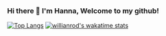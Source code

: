 ### Hi there 👋  I'm Hanna, Welcome to my github!

[![Top Langs](https://github-readme-stats.vercel.app/api/top-langs/?username=anutaguzova&layout=compact)](https://github.com/anuraghazra/github-readme-stats)
[![willianrod's wakatime stats](https://github-readme-stats.vercel.app/api/wakatime?username=anutaguzova)](https://github.com/anuraghazra/github-readme-stats)

<!--
**anutaguzova/anutaguzova** is a ✨ _special_ ✨ repository because its `README.md` (this file) appears on your GitHub profile.

Here are some ideas to get you started:

- 🔭 I’m currently working on ...
- 🌱 I’m currently learning ...
- 👯 I’m looking to collaborate on ...
- 🤔 I’m looking for help with ...
- 💬 Ask me about ...
- 📫 How to reach me: ...
- 😄 Pronouns: ...
- ⚡ Fun fact: ...
-->
